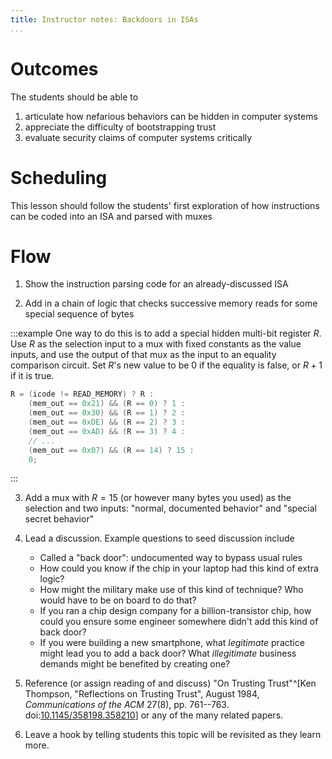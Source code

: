 ```yaml
---
title: Instructor notes: Backdoors in ISAs
...
```



# Outcomes
The students should be able to

1. articulate how nefarious behaviors can be hidden in computer systems
2. appreciate the difficulty of bootstrapping trust
3. evaluate security claims of computer systems critically

# Scheduling
This lesson should follow the students' first exploration of how instructions can be coded into an ISA and parsed with muxes

# Flow
1. Show the instruction parsing code for an already-discussed ISA

2. Add in a chain of logic that checks successive memory reads for some special sequence of bytes

:::example
One way to do this is to add a special hidden multi-bit register $R$.
Use $R$ as the selection input to a mux with fixed constants as the value inputs, and use the output of that mux as the input to an equality comparison circuit.
Set $R$'s new value to be 0 if the equality is false, or $R+1$ if it is true.

````c
R = (icode != READ_MEMORY) ? R :
    (mem_out == 0x21) && (R == 0) ? 1 :
    (mem_out == 0x30) && (R == 1) ? 2 :
    (mem_out == 0xDE) && (R == 2) ? 3 :
    (mem_out == 0xAD) && (R == 3) ? 4 :
    // ...
    (mem_out == 0x07) && (R == 14) ? 15 :
    0;
````
:::

3. Add a mux with $R = 15$ (or however many bytes you used) as the selection and two inputs: "normal, documented behavior" and "special secret behavior"

4. Lead a discussion. Example questions to seed discussion include
    
    - Called a "back door": undocumented way to bypass usual rules
    - How could you know if the chip in your laptop had this kind of extra logic?
    - How might the military make use of this kind of technique? Who would have to be on board to do that?
    - If you ran a chip design company for a billion-transistor chip, how could you ensure some engineer somewhere didn't add this kind of back door?
    - If you were building a new smartphone, what *legitimate* practice might lead you to add a back door? What *illegitimate* business demands might be benefited by creating one?

5. Reference (or assign reading of and discuss) "On Trusting Trust"^[Ken Thompson, "Reflections on Trusting Trust", August 1984, *Communications of the ACM* 27(8), pp. 761--763. doi:[10.1145/358198.358210](https://doi.org/10.1145/358198.358210)] or any of the many related papers.

6. Leave a hook by telling students this topic will be revisited as they learn more.

